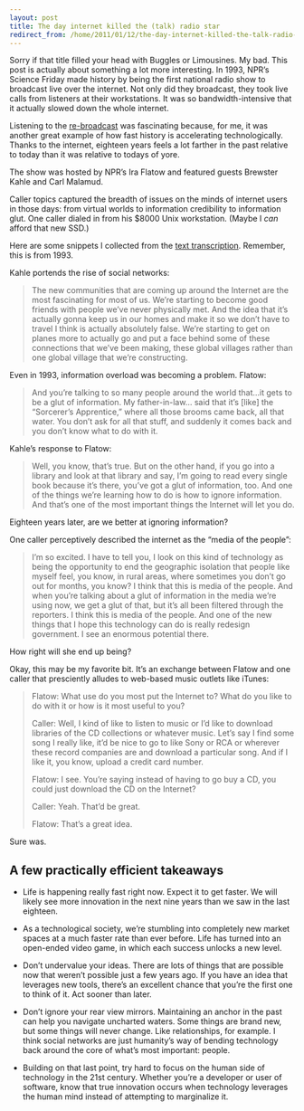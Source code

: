 ```yaml
---
layout: post
title: The day internet killed the (talk) radio star
redirect_from: /home/2011/01/12/the-day-internet-killed-the-talk-radio-star/index.html
---
```

<p>Sorry if that title filled your head with Buggles or Limousines. My bad. This post is actually about something a lot more interesting.
In 1993, NPR’s Science Friday made history by being the first national radio show to broadcast live over the internet. Not only did they broadcast, they took live calls from listeners at their workstations. It was so bandwidth-intensive that it actually slowed down the whole internet.</p>
<p>Listening to the <a href="http://www.npr.org/2010/11/26/131608861/a-trip-back-to-the-future-of-the-internet">re-broadcast</a> was fascinating because, for me, it was another great example of how fast history is accelerating technologically. Thanks to the internet, eighteen years feels a lot farther in the past relative to today than it was relative to todays of yore.</p>
<p>The show was hosted by NPR’s Ira Flatow and featured guests Brewster Kahle and Carl Malamud.</p>
<p>Caller topics captured the breadth of issues on the minds of internet users in those days: from virtual worlds to information credibility to information glut. One caller dialed in from his $8000 Unix workstation. (Maybe I <em>can</em> afford that new SSD.)</p>
<p>Here are some snippets I collected from the <a href="http://www.npr.org/2010/11/26/131608861/a-trip-back-to-the-future-of-the-internet">text transcription</a>. Remember, this is from 1993.</p>
<p>Kahle portends the rise of social networks:</p>
<blockquote><p>The new communities that are coming up around the Internet are the most fascinating for most of us. We’re starting to become good friends with people we’ve never physically met. And the idea that it’s actually gonna keep us in our homes and make it so we don’t have to travel I think is actually absolutely false. We’re starting to get on planes more to actually go and put a face behind some of these connections that we’ve been making, these global villages rather than one global village that we’re constructing.</p></blockquote>
<p>Even in 1993, information overload was becoming a problem. Flatow:</p>
<blockquote><p>And you’re talking to so many people around the world that…it gets to be a glut of information. My father-in-law… said that it’s [like] the “Sorcerer’s Apprentice,” where all those brooms came back, all that water. You don’t ask for all that stuff, and suddenly it comes back and you don’t know what to do with it.</p></blockquote>
<p>Kahle’s response to Flatow:</p>
<blockquote><p>Well, you know, that’s true. But on the other hand, if you go into a library and look at that library and say, I’m going to read every single book because it’s there, you’ve got a glut of information, too. And one of the things we’re learning how to do is how to ignore information. And that’s one of the most important things the Internet will let you do.</p></blockquote>
<p>Eighteen years later, are we better at ignoring information?</p>
<p>One caller perceptively described the internet as the “media of the people”:</p>
<blockquote><p>I’m so excited. I have to tell you, I look on this kind of technology as being the opportunity to end the geographic isolation that people like myself feel, you know, in rural areas, where sometimes you don’t go out for months, you know? I think that this is media of the people. And when you’re talking about a glut of information in the media we’re using now, we get a glut of that, but it’s all been filtered through the reporters. I think this is media of the people. And one of the new things that I hope this technology can do is really redesign government. I see an enormous potential there.</p></blockquote>
<p>How right will she end up being?</p>
<p>Okay, this may be my favorite bit. It’s an exchange between Flatow and one caller that presciently alludes to web-based music outlets like iTunes:</p>
<blockquote><p>Flatow: What use do you most put the Internet to? What do you like to do with it or how is it most useful to you?</p>
<p>Caller: Well, I kind of like to listen to music or I’d like to download libraries of the CD collections or whatever music. Let’s say I find some song I really like, it’d be nice to go to like Sony or RCA or wherever these record companies are and download a particular song. And if I like it, you know, upload a credit card number.</p>
<p>Flatow: I see. You’re saying instead of having to go buy a CD, you could just download the CD on the Internet?</p>
<p>Caller: Yeah. That’d be great.</p>
<p>Flatow: That’s a great idea.</p></blockquote>
<p>Sure was.</p>
<h2 id="afewpracticallyefficienttakeaways">A few practically efficient takeaways</h2>
<ul>
<li>Life is happening really fast right now. Expect it to get faster. We will likely see more innovation in the next nine years than we saw in the last eighteen.</li>
</ul>
<ul>
<li>As a technological society, we’re stumbling into completely new market spaces at a much faster rate than ever before. Life has turned into an open-ended video game, in which each success unlocks a new level.</li>
</ul>
<ul>
<li>Don’t undervalue your ideas. There are lots of things that are possible now that weren’t possible just a few years ago. If you have an idea that leverages new tools, there’s an excellent chance that you’re the first one to think of it. Act sooner than later.</li>
</ul>
<ul>
<li>Don’t ignore your rear view mirrors. Maintaining an anchor in the past can help you navigate uncharted waters. Some things are brand new, but some things will never change. Like relationships, for example. I think social networks are just humanity’s way of bending technology back around the core of what’s most important: people.</li>
</ul>
<ul>
<li>Building on that last point, try hard to focus on the human side of technology in the 21st century. Whether you’re a developer or user of software, know that true innovation occurs when technology leverages the human mind instead of attempting to marginalize it.</li>
</ul>
